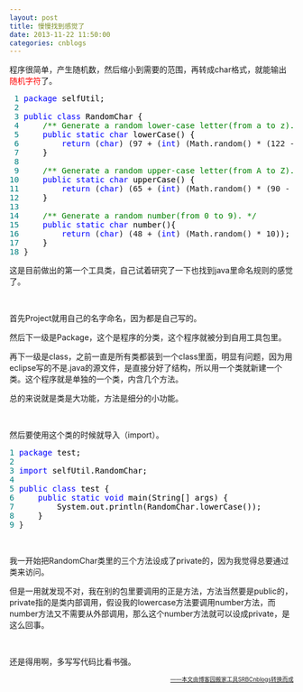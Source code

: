 ```yaml
---
layout: post
title: 慢慢找到感觉了
date: 2013-11-22 11:50:00
categories: cnblogs
---
```


<p>程序很简单，产生随机数，然后缩小到需要的范围，再转成char格式，就能输出<span style="background-color: #ffffff; color: #ff0000;">随机字符</span>了。</p>
<div class="cnblogs_code">
<pre><span style="color: #008080;"> 1</span> <span style="color: #0000ff;">package</span><span style="color: #000000;"> selfUtil;
</span><span style="color: #008080;"> 2</span> 
<span style="color: #008080;"> 3</span> <span style="color: #0000ff;">public</span> <span style="color: #0000ff;">class</span><span style="color: #000000;"> RandomChar {
</span><span style="color: #008080;"> 4</span>     <span style="color: #008000;">/**</span><span style="color: #008000;"> Generate a random lower-case letter(from a to z). </span><span style="color: #008000;">*/</span>
<span style="color: #008080;"> 5</span>     <span style="color: #0000ff;">public</span> <span style="color: #0000ff;">static</span> <span style="color: #0000ff;">char</span><span style="color: #000000;"> lowerCase() {
</span><span style="color: #008080;"> 6</span>         <span style="color: #0000ff;">return</span> (<span style="color: #0000ff;">char</span>) (97 + (<span style="color: #0000ff;">int</span>) (Math.random() * (122 - 97 + 1<span style="color: #000000;">)));
</span><span style="color: #008080;"> 7</span> <span style="color: #000000;">    }
</span><span style="color: #008080;"> 8</span>     
<span style="color: #008080;"> 9</span>     <span style="color: #008000;">/**</span><span style="color: #008000;"> Generate a random upper-case letter(from A to Z). </span><span style="color: #008000;">*/</span>
<span style="color: #008080;">10</span>     <span style="color: #0000ff;">public</span> <span style="color: #0000ff;">static</span> <span style="color: #0000ff;">char</span><span style="color: #000000;"> upperCase() {
</span><span style="color: #008080;">11</span>         <span style="color: #0000ff;">return</span> (<span style="color: #0000ff;">char</span>) (65 + (<span style="color: #0000ff;">int</span>) (Math.random() * (90 - 65 + 1<span style="color: #000000;">)));
</span><span style="color: #008080;">12</span> <span style="color: #000000;">    }
</span><span style="color: #008080;">13</span>     
<span style="color: #008080;">14</span>     <span style="color: #008000;">/**</span><span style="color: #008000;"> Generate a random number(from 0 to 9). </span><span style="color: #008000;">*/</span>
<span style="color: #008080;">15</span>     <span style="color: #0000ff;">public</span> <span style="color: #0000ff;">static</span> <span style="color: #0000ff;">char</span><span style="color: #000000;"> number(){
</span><span style="color: #008080;">16</span>         <span style="color: #0000ff;">return</span> (<span style="color: #0000ff;">char</span>) (48 + (<span style="color: #0000ff;">int</span>) (Math.random() * 10<span style="color: #000000;">));
</span><span style="color: #008080;">17</span> <span style="color: #000000;">    }
</span><span style="color: #008080;">18</span> }</pre>
</div>
<p>这是目前做出的第一个工具类，自己试着研究了一下也找到java里命名规则的感觉了。</p>
<p>&nbsp;</p>
<p>首先Project就用自己的名字命名，因为都是自己写的。</p>
<p>然后下一级是Package，这个是程序的分类，这个程序就被分到自用工具包里。</p>
<p>再下一级是class，之前一直是所有类都装到一个class里面，明显有问题，因为用eclipse写的不是.java的源文件，是直接分好了结构，所以用一个类就新建一个类。这个程序就是单独的一个类，内含几个方法。</p>
<p>总的来说就是类是大功能，方法是细分的小功能。</p>
<p>&nbsp;</p>
<p>然后要使用这个类的时候就导入（import）。</p>
<div class="cnblogs_code">
<pre><span style="color: #008080;">1</span> <span style="color: #0000ff;">package</span><span style="color: #000000;"> test;
</span><span style="color: #008080;">2</span> 
<span style="color: #008080;">3</span> <span style="color: #0000ff;">import</span><span style="color: #000000;"> selfUtil.RandomChar;
</span><span style="color: #008080;">4</span> 
<span style="color: #008080;">5</span> <span style="color: #0000ff;">public</span> <span style="color: #0000ff;">class</span><span style="color: #000000;"> test {
</span><span style="color: #008080;">6</span>     <span style="color: #0000ff;">public</span> <span style="color: #0000ff;">static</span> <span style="color: #0000ff;">void</span><span style="color: #000000;"> main(String[] args) {
</span><span style="color: #008080;">7</span> <span style="color: #000000;">        System.out.println(RandomChar.lowerCase());
</span><span style="color: #008080;">8</span> <span style="color: #000000;">    }
</span><span style="color: #008080;">9</span> }</pre>
</div>
<p>&nbsp;</p>
<p>我一开始把RandomChar类里的三个方法设成了private的，因为我觉得总要通过类来访问。</p>
<p>但是一用就发现不对，我在别的包里要调用的正是方法，方法当然要是public的，private指的是类内部调用，假设我的lowercase方法要调用number方法，而number方法又不需要从外部调用，那么这个number方法就可以设成private，是这么回事。</p>
<p>&nbsp;</p>
<p>还是得用啊，多写写代码比看书强。</p>

<div align=right><a href="https://github.com/mlxy"><font size=1>——本文由博客园搬家工具SRBCnblogs转换而成</font></a></div>